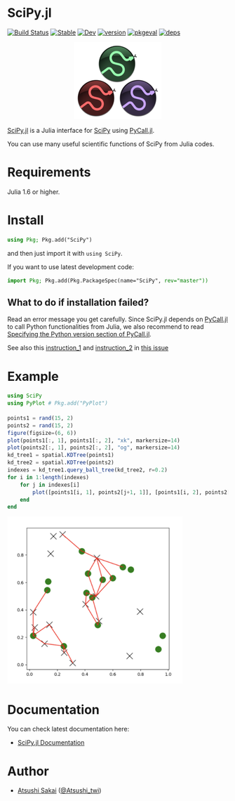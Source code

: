 # SciPy.jl

[![Build Status](https://github.com/AtsushiSakai/SciPy.jl/workflows/CI/badge.svg)](https://github.com/AtsushiSakai/SciPy.jl/actions)
[![Stable](https://img.shields.io/badge/docs-stable-blue.svg)](https://AtsushiSakai.github.io/SciPy.jl/stable)
[![Dev](https://img.shields.io/badge/docs-dev-blue.svg)](https://AtsushiSakai.github.io/SciPy.jl/dev)
[![version](https://juliahub.com/docs/SciPy/version.svg)](https://juliahub.com/ui/Packages/SciPy/g8Zlq)
[![pkgeval](https://juliahub.com/docs/SciPy/pkgeval.svg)](https://juliahub.com/ui/Packages/SciPy/g8Zlq)
[![deps](https://juliahub.com/docs/SciPy/deps.svg)](https://juliahub.com/ui/Packages/SciPy/g8Zlq?t=2)

<p align="center"><img src="docs/src/assets/scipyjl_logo.png" alt="drawing" width="200"/></p>

[SciPy.jl](https://pkg.juliahub.com/ui/Packages/SciPy/g8Zlq/) is a Julia interface for [SciPy](https://www.scipy.org/scipylib/index.html) using [PyCall.jl](https://github.com/JuliaPy/PyCall.jl).

You can use many useful scientific functions of SciPy from Julia codes.

# Requirements

Julia 1.6 or higher.

# Install

```jl
using Pkg; Pkg.add("SciPy")
```

and then just import it with `using SciPy`.

If you want to use latest development code:

```jl
import Pkg; Pkg.add(Pkg.PackageSpec(name="SciPy", rev="master"))
```

## What to do if installation failed?

Read an error message you get carefully. Since SciPy.jl depends on [PyCall.jl](https://github.com/JuliaPy/PyCall.jl) to call Python functionalities from Julia, we also recommend to read [Specifying the Python version
 section of PyCall.jl](https://github.com/JuliaPy/PyCall.jl#specifying-the-python-version).

See also this [instruction_1](https://github.com/AtsushiSakai/SciPy.jl/issues/48#issuecomment-1263517899) and [instruction_2](https://github.com/AtsushiSakai/SciPy.jl/issues/48#issuecomment-1263519351) in [this issue](https://github.com/AtsushiSakai/SciPy.jl/issues/48)

# Example

```jl
using SciPy
using PyPlot # Pkg.add("PyPlot")

points1 = rand(15, 2)
points2 = rand(15, 2)
figure(figsize=(6, 6))
plot(points1[:, 1], points1[:, 2], "xk", markersize=14)
plot(points2[:, 1], points2[:, 2], "og", markersize=14)
kd_tree1 = spatial.KDTree(points1)
kd_tree2 = spatial.KDTree(points2)
indexes = kd_tree1.query_ball_tree(kd_tree2, r=0.2)
for i in 1:length(indexes)
    for j in indexes[i]
        plot([points1[i, 1], points2[j+1, 1]], [points1[i, 2], points2[j+1, 2]], "-r")
    end
end
```

<img src="https://github.com/AtsushiSakai/SciPy.jl/raw/master/docs/src/assets/spatial_KDTree_sample.png" width="400">

# Documentation

You can check latest documentation here:
- [SciPy.jl Documentation](https://atsushisakai.github.io/SciPy.jl/stable)


# Author

- [Atsushi Sakai](https://github.com/AtsushiSakai/) ([@Atsushi_twi](https://twitter.com/Atsushi_twi))
